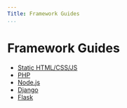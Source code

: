 ```yaml
---
Title: Framework Guides
...
```


# Framework Guides

- [Static HTML/CSS/JS](static.md)
- [PHP](php.md)
- [Node.js](node-js.md)
- [Django](django.md)
- [Flask](flask.md)
